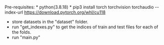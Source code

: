 Pre-requisites:
    * python(3.8.18)
    * pip3 install torch torchvision torchaudio --index-url https://download.pytorch.org/whl/cu118
* store datasets in the "dataset" folder.
* run "get_indexes.py" to get the indices of train and test files for each of the folds.
* run "main.py"